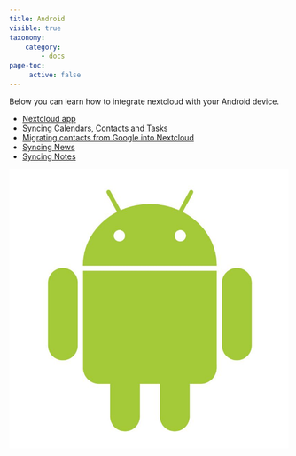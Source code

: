 ```yaml
---
title: Android
visible: true
taxonomy:
    category:
        - docs
page-toc:
     active: false
---
```


Below you can learn how to integrate nextcloud with your Android device.

- [Nextcloud app](Nextcloud-app)
- [Syncing Calendars, Contacts and Tasks](calendars-contacts-and-tasks)
- [Migrating contacts from Google into Nextcloud](https://howto.disroot.org/en/nextcloud/sync-with-your-cloud/android/migrating-contacts-from-google)
- [Syncing News](using-news)
- [Syncing Notes](Using-notes)

![](android.jpg)
